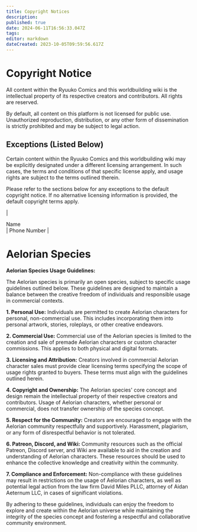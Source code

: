 ```yaml
---
title: Copyright Notices
description: 
published: true
date: 2024-06-11T16:56:33.047Z
tags: 
editor: markdown
dateCreated: 2023-10-05T09:59:56.617Z
---
```


# Copyright Notice

All content within the Ryuuko Comics and this worldbuilding wiki is the intellectual property of its respective creators and contributors. All rights are reserved.

By default, all content on this platform is not licensed for public use. Unauthorized reproduction, distribution, or any other form of dissemination is strictly prohibited and may be subject to legal action.

## Exceptions (Listed Below)

Certain content within the Ryuuko Comics and this worldbuilding wiki may be explicitly designated under a different licensing arrangement. In such cases, the terms and conditions of that specific license apply, and usage rights are subject to the terms outlined therein.

Please refer to the sections below for any exceptions to the default copyright notice. If no alternative licensing information is provided, the default copyright terms apply.

| <div style="width:200px">Name</div> | Phone Number |
# Aelorian Species
**Aelorian Species Usage Guidelines:**

The Aelorian species is primarily an open species, subject to specific usage guidelines outlined below. These guidelines are designed to maintain a balance between the creative freedom of individuals and responsible usage in commercial contexts.

**1. Personal Use:**
Individuals are permitted to create Aelorian characters for personal, non-commercial use. This includes incorporating them into personal artwork, stories, roleplays, or other creative endeavors.

**2. Commercial Use:**
Commercial use of the Aelorian species is limited to the creation and sale of premade Aelorian characters or custom character commissions. This applies to both physical and digital formats.
   
**3. Licensing and Attribution:**
Creators involved in commercial Aelorian character sales must provide clear licensing terms specifying the scope of usage rights granted to buyers. These terms must align with the guidelines outlined herein.
   
**4. Copyright and Ownership:**
The Aelorian species' core concept and design remain the intellectual property of their respective creators and contributors. Usage of Aelorian characters, whether personal or commercial, does not transfer ownership of the species concept.

**5. Respect for the Community:**
Creators are encouraged to engage with the Aelorian community respectfully and supportively. Harassment, plagiarism, or any form of disrespectful behavior is not tolerated.

**6. Patreon, Discord, and Wiki:**
Community resources such as the official Patreon, Discord server, and Wiki are available to aid in the creation and understanding of Aelorian characters. These resources should be used to enhance the collective knowledge and creativity within the community.

**7. Compliance and Enforcement:**
Non-compliance with these guidelines may result in restrictions on the usage of Aelorian characters, as well as potential legal action from the law firm David Miles PLLC, attorney of Aidan Aeternum LLC, in cases of significant violations.

By adhering to these guidelines, individuals can enjoy the freedom to explore and create within the Aelorian universe while maintaining the integrity of the species concept and fostering a respectful and collaborative community environment.